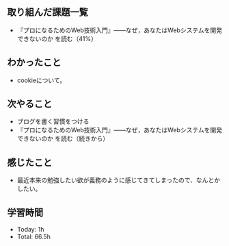 ## 取り組んだ課題一覧
- 『プロになるためのWeb技術入門』――なぜ，あなたはWebシステムを開発できないのか を読む（41%）
## わかったこと
- cookieについて。
## 次やること
- ブログを書く習慣をつける
- 『プロになるためのWeb技術入門』――なぜ，あなたはWebシステムを開発できないのか を読む（続きから）
## 感じたこと
- 最近本来の勉強したい欲が義務のように感じてきてしまったので、なんとかしたい。
## 学習時間
- Today: 1h
- Total: 66.5h